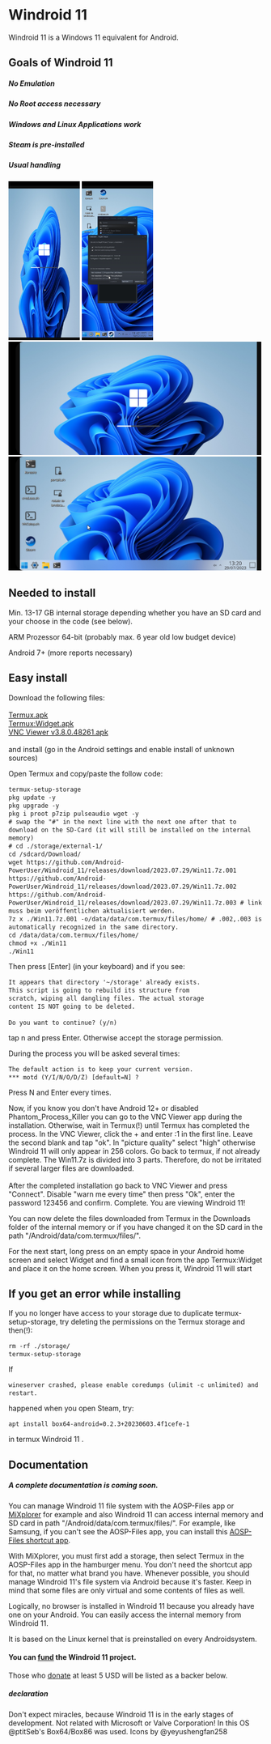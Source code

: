 # Windroid 11

Windroid 11 is a Windows 11 equivalent for Android.



## Goals of Windroid 11

##### No Emulation
##### No Root access necessary
##### Windows and Linux Applications work
##### Steam is pre-installed
##### Usual handling

<img src="https://github.com/Android-PowerUser/Windroid_11/blob/main/Pictures/Screenshot_20230720-114026_VNC%20Viewer.jpg" alt="" width="141"/> <img src="https://github.com/Android-PowerUser/Windroid_11/blob/main/Pictures/Screenshot_20230714-114251_VNC%20Viewer.jpg" alt="" width="141"/>
<img src="https://github.com/Android-PowerUser/Windroid_11/blob/main/Pictures/Screenshot_20230729-151816_VNC%20Viewer.jpg" alt="" width="500"/>
<img src="https://github.com/Android-PowerUser/Windroid_11/blob/main/Pictures/Screenshot_20230729-152025_VNC%20Viewer.jpg" alt="" width="500"/>
## Needed to install

Min. 13-17 GB internal storage depending whether you have an SD card and your choose in the code (see below).

ARM Prozessor 64-bit (probably max. 6 year old low budget device)

Android 7+ (more reports necessary)

## Easy install

Download the following files: <br> <br>
[Termux.apk](https://github.com/termux/termux-app/releases/download/v0.118.0/termux-app_v0.118.0%2Bgithub-debug_arm64-v8a.apk) <br>
[Termux:Widget.apk](https://github.com/termux/termux-widget/releases/download/v0.13.0/termux-widget_v0.13.0%2Bgithub-debug.apk)
<br>
[VNC Viewer v3.8.0.48261.apk](https://github.com/Android-PowerUser/Windroid_11/releases/download/untagged-3d8afee65340ab832c3e/VNC.Viewer_3.8.0.48261-arm64.apk) <br> <br>
and install (go in the Android settings and enable install of unknown sources)

Open Termux and copy/paste the follow code:
```
termux-setup-storage
pkg update -y
pkg upgrade -y
pkg i proot p7zip pulseaudio wget -y
# swap the "#" in the next line with the next one after that to download on the SD-Card (it will still be installed on the internal memory)
# cd ./storage/external-1/
cd /sdcard/Download/
wget https://github.com/Android-PowerUser/Windroid_11/releases/download/2023.07.29/Win11.7z.001 https://github.com/Android-PowerUser/Windroid_11/releases/download/2023.07.29/Win11.7z.002 https://github.com/Android-PowerUser/Windroid_11/releases/download/2023.07.29/Win11.7z.003 # link muss beim veröffentlichen aktualisiert werden.
7z x ./Win11.7z.001 -o/data/data/com.termux/files/home/ # .002,.003 is automatically recognized in the same directory.
cd /data/data/com.termux/files/home/
chmod +x ./Win11
./Win11

```
Then press [Enter] (in your keyboard) and if you see:
```
It appears that directory '~/storage' already exists.
This script is going to rebuild its structure from
scratch, wiping all dangling files. The actual storage
content IS NOT going to be deleted.

Do you want to continue? (y/n)
```
tap n and press Enter.
Otherwise accept the storage permission. 

During the process you will be asked several times:
```
The default action is to keep your current version.
*** motd (Y/I/N/O/D/Z) [default=N] ?
```
Press N and Enter every times.

Now, if you know you don't have Android 12+ or disabled Phantom_Process_Killer you can go to the VNC Viewer app during the installation. Otherwise, wait in Termux(!) until Termux has completed the process. In the VNC Viewer, click the + and enter :1 in the first line.  Leave the second blank and tap "ok". In "picture quality" select "high" otherwise Windroid 11 will only appear in 256 colors. Go back to termux, if not already complete. The Win11.7z is divided into 3 parts. Therefore, do not be irritated if several larger files are downloaded.<br>
<br>
After the completed installation go back to VNC Viewer and press "Connect".  Disable "warn me every time" then press "Ok", enter the password 123456 and confirm.
Complete.
You are viewing Windroid 11!

You can now delete the files downloaded from Termux in the Downloads folder of the internal memory or if you have changed it on the SD card in the path "/Android/data/com.termux/files/".

For the next start, long press on an empty space in your Android home screen and select Widget and find a small icon from the app Termux:Widget and place it on the home screen.  When you press it, Windroid 11 will start

## If you get an error while installing
If you no longer have access to your storage due to duplicate termux-setup-storage, try deleting the permissions on the Termux storage and then(!):
```
rm -rf ./storage/
termux-setup-storage
```

If
```
wineserver crashed, please enable coredumps (ulimit -c unlimited) and restart.
```
happened when you open Steam, try:
```
apt install box64-android=0.2.3+20230603.4f1cefe-1
```
in termux Windroid 11 .

## Documentation
##### A complete documentation is coming soon.
You can manage Windroid 11 file system with the AOSP-Files app or [MiXplorer](https://drive.google.com/drive/u/0/mobile/folders/1BfeK39boriHy-9q76eXLLqbCwfV17-Gv?usp=share_link&pli=1) for example and also Windroid 11 can access internal memory and SD card in path "/Android/data/com.termux/files/". For example, like Samsung, if you can't see the AOSP-Files app, you can install this [AOSP-Files shortcut app](https://play.google.com/store/apps/details?id=com.marc.files).

With MiXplorer, you must first add a storage, then select Termux in the AOSP-Files app in the hamburger menu.  You don't need the shortcut app for that, no matter what brand you have.  Whenever possible, you should manage Windroid 11's file system via Android because it's faster.  Keep in mind that some files are only virtual and some contents of files as well.

Logically, no browser is installed in Windroid 11 because you already have one on your Android.  You can easily access the internal memory from Windroid 11.


It is based on the Linux kernel that is preinstalled on every Androidsystem.


#### You can [fund](https://paypal.me/MatthiasExner98?country.x=DE&locale.x=de_DE) the Windroid 11 project.
Those who [donate](https://www.paypal.com/webapps/billing/plans/subscribe?plan_id=P-4C5837267N8919331MTCOQWA) at least 5 USD will be listed as a backer below.

##### declaration
Don't expect miracles, because Windroid 11 is in the early stages of development.
Not related with Microsoft or Valve Corporation!
In this OS @ptitSeb's Box64/Box86 was used.
Icons by @yeyushengfan258

